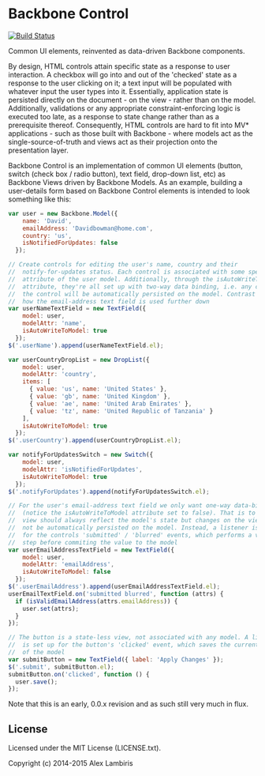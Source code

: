 Backbone Control
================

[![Build Status](https://travis-ci.org/biril/backbone-control.png)](https://travis-ci.org/biril/backbone-control)

Common UI elements, reinvented as data-driven Backbone components.

By design, HTML controls attain specific state as a response to user interaction. A checkbox will
go into and out of the 'checked' state as a response to the user clicking on it; a text input will
be populated with whatever input the user types into it. Essentially, application state is
persisted directly on the document - on the view - rather than on the model. Additionally,
validations or any appropriate constraint-enforcing logic is executed too late, as a response to
state change rather than as a prerequisite thereof. Consequently, HTML controls are hard to fit
into MV* applications - such as those built with Backbone - where models act as the
single-source-of-truth and views act as their projection onto the presentation layer.

Backbone Control is an implementation of common UI elements (button, switch (check box / radio
button), text field, drop-down list, etc) as Backbone Views driven by Backbone Models. As an
example, building a user-details form based on Backbone Control elements is intended to look
something like this:

```javascript
var user = new Backbone.Model({
    name: 'David',
    emailAddress: 'Davidbowman@home.com',
    country: 'us',
    isNotifiedForUpdates: false
  });

// Create controls for editing the user's name, country and their
//  notify-for-updates status. Each control is associated with some specific
//  attribute of the user model. Additionally, through the isAutoWriteToModel
//  attribute, they're all set up with two-way data binding, i.e. any changes on
//  the control will be automatically persisted on the model. Contrast this to
//  how the email-address text field is used further down
var userNameTextField = new TextField({
    model: user,
    modelAttr: 'name',
    isAutoWriteToModel: true
  });
$('.userName').append(userNameTextField.el);

var userCountryDropList = new DropList({
    model: user,
    modelAttr: 'country',
    items: [
      { value: 'us', name: 'United States' },
      { value: 'gb', name: 'United Kingdom' },
      { value: 'ae', name: 'United Arab Emirates' },
      { value: 'tz', name: 'United Republic of Tanzania' }
    ],
    isAutoWriteToModel: true
  });
$('.userCountry').append(userCountryDropList.el);

var notifyForUpdatesSwitch = new Switch({
    model: user,
    modelAttr: 'isNotifiedForUpdates',
    isAutoWriteToModel: true
  });
$('.notifyForUpdates').append(notifyForUpdatesSwitch.el);

// For the user's email-address text field we only want one-way data-binding
//  (notice the isAutoWriteToModel attribute set to false). That is to say, the
//  view should always reflect the model's state but changes on the view should
//  not be automatically persisted on the model. Instead, a listener is set up
//  for the controls 'submitted' / 'blurred' events, which performs a validation
//  step before commiting the value to the model
var userEmailAddressTextField = new TextField({
    model: user,
    modelAttr: 'emailAddress',
    isAutoWriteToModel: false
  });
$('.userEmailAddress').append(userEmailAddressTextField.el);
userEmailTextField.on('submitted blurred', function (attrs) {
  if (isValidEmailAddress(attrs.emailAddress)) {
    user.set(attrs);
  }
});

// The button is a state-less view, not associated with any model. A listener
//  is set up for the button's 'clicked' event, which saves the current state
//  of the model
var submitButton = new TextField({ label: 'Apply Changes' });
$('.submit', submitButton.el);
submitButton.on('clicked', function () {
  user.save();
});

```

Note that this is an early, 0.0.x revision and as such still very much in flux.


License
-------

Licensed under the MIT License (LICENSE.txt).

Copyright (c) 2014-2015 Alex Lambiris
